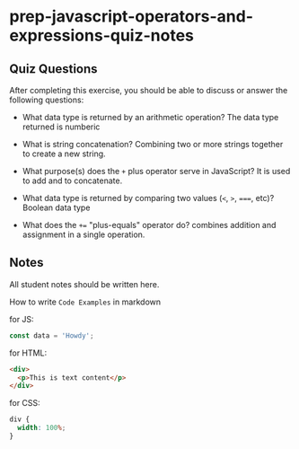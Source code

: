 # prep-javascript-operators-and-expressions-quiz-notes

## Quiz Questions

After completing this exercise, you should be able to discuss or answer the following questions:

- What data type is returned by an arithmetic operation?
  The data type returned is numberic

- What is string concatenation?
  Combining two or more strings together to create a new string.

- What purpose(s) does the `+` plus operator serve in JavaScript?
  It is used to add and to concatenate.

- What data type is returned by comparing two values (`<`, `>`, `===`, etc)?
  Boolean data type

- What does the `+=` "plus-equals" operator do?
  combines addition and assignment in a single operation.

## Notes

All student notes should be written here.

How to write `Code Examples` in markdown

for JS:

```javascript
const data = 'Howdy';
```

for HTML:

```html
<div>
  <p>This is text content</p>
</div>
```

for CSS:

```css
div {
  width: 100%;
}
```
